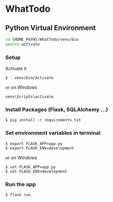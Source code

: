 # WhatTodo

 
## Python Virtual Environment

 ```bash
 cd {HOME_PATH}/WhatTodo/venv/bin
 source activate
 ```

### Setup

Activate it
```console
$ . venv/bin/activate
```

or on Windows
```console
venv\Scripts\activate
```

### Install Packages (Flask, SQLAlchemy ...)
```console
$ pip install -r requirements.txt
```

### Set environment variables in terminal
```console
$ export FLASK_APP=app.py
$ export FLASK_ENV=development
```

or on Windows
```console
$ set FLASK_APP=app.py
$ set FLASK_ENV=development
```

### Run the app
```console
$ flask run
```
